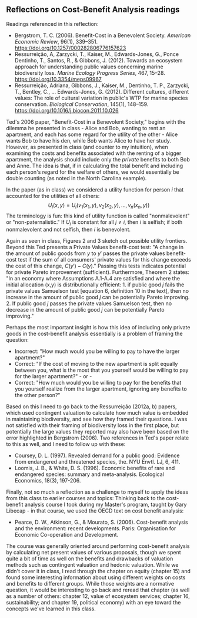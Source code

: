 
## Reflections on Cost-Benefit Analysis readings

Readings referenced in this reflection:

* Bergstrom, T. C. (2006). Benefit-Cost in a Benevolent Society. _American Economic Review_, 96(1), 339–351. https://doi.org/10.1257/000282806776157623
* Ressurreição, A, Zarzycki, T., Kaiser, M., Edwards-Jones, G., Ponce Dentinho, T., Santos, R., & Gibbons, J. (2012). Towards an ecosystem approach for understanding public values concerning marine biodiversity loss. _Marine Ecology Progress Series_, 467, 15–28. https://doi.org/10.3354/meps09967
* Ressurreição, Adriana, Gibbons, J., Kaiser, M., Dentinho, T. P., Zarzycki, T., Bentley, C., … Edwards-Jones, G. (2012). Different cultures, different values: The role of cultural variation in public's WTP for marine species conservation. _Biological Conservation_, 145(1), 148–159. https://doi.org/10.1016/j.biocon.2011.10.026

Ted's 2006 paper, "Benefit-Cost in a Benevolent Society," begins with the dilemma he presented in class - Alice and Bob, wanting to rent an apartment, and each has some regard for the utility of the other - Alice wants Bob to have his den, while Bob wants Alice to have her study.  However, as presented in class (and counter to my intuition), when examining the costs and benefits associated with the renting of a bigger apartment, the analysis should include only the *private* benefits to both Bob and Anne.  The idea is that, if in calculating the total benefit and including each person's regard for the welfare of others, we would essentially be double counting (as noted in the North Carolina example).

In the paper (as in class) we considered a utility function for person $i$ that accounted for the utilities of all others:
$$U_i(x, y) = U_i(v_1(x_1, y), v_2(x_2, y), ..., v_n(x_n, y))$$
The terminology is fun: this kind of utility function is called "nonmalevolent" or "non-paternalistic."  If $U_i$ is constant for all $j \neq i$, then $i$ is selfish; if both nonmalevolent and not selfish, then $i$ is benevolent.  

Again as seen in class, Figures 2 and 3 sketch out possible utility frontiers. Beyond this Ted presents a Private Values benefit-cost test: "A change in the amount of public goods from $y$ to $y'$ passes the private values benefit-cost test if the sum of all consumers' private values for this change exceeds the cost of this change, $C(y') - C(y)$."  Passing this tests indicates potential for private Pareto improvement (sufficient).  Furthermore, Theorem 2 states: "In an economy where Assumptions A.1-A.4 are satisfied and where the initial allocation (x,y) is distributionally efficient: 1. if public good $j$ fails the private values Samuelson test [equation 6, definition 10 in the text], then no increase in the amount of public good $j$ can be potentially Pareto improving. 2. If public good $j$ passes the private values Samuelson test, then no decrease in the amount of public good $j$ can be potentially Pareto improving."

Perhaps the most important insight is how this idea of including only private goods in the cost-benefit analysis essentially is a problem of framing the question: 

* Incorrect: "How much would you be willing to pay to have the larger apartment?"
* Correct: "If the cost of moving to the new apartment is split equally between you, what is the most that you yourself would be willing to pay for the larger apartment?" - or -
* Correct: "How much would you be willing to pay for the benefits that you yourself realize from the larger apartment, ignoring any benefits to the other person?"

Based on this I need to go back to the Ressurreição (2012a, b) papers, which used contingent valuation to calculate how much value is embedded in maintaining biodiversity, and see how they framed their questions.  I was not satisfied with their framing of biodiversity loss in the first place, but potentially the large values they reported may also have been based on the error highlighted in Bergstrom (2006).  Two references in Ted's paper relate to this as well, and I need to follow up with these:

* Coursey, D. L. (1997). Revealed demand for a public good: Evidence from endangered and threatened species, the. NYU Envtl. LJ, 6, 411.
* Loomis, J. B., & White, D. S. (1996). Economic benefits of rare and endangered species: summary and meta-analysis. Ecological Economics, 18(3), 197-206.

Finally, not so much a reflection as a challenge to myself to apply the ideas from this class to earlier courses and topics: Thinking back to the cost-benefit analysis course I took during my Master's program, taught by Gary Libecap - in that course, we used the OECD text on cost benefit analysis: 

* Pearce, D. W., Atkinson, G., & Mourato, S. (2006). Cost-benefit analysis and the environment: recent developments. Paris: Organisation for Economic Co-operation and Development.

The course was generally oriented around performing cost-benefit analysis by calculating net present values of various proposals, though we spent quite a bit of time as well on the benefits and drawbacks of valuation methods such as contingent valuation and hedonic valuation.  While we didn't cover it in class, I read through the chapter on equity (chapter 15) and found some interesting information about using different weights on costs and benefits to different groups.  While those weights are a normative question, it would be interesting to go back and reread that chapter (as well as a number of others: chapter 12, value of ecosystem services; chapter 16, sustainability; and chapter 19, political economy) with an eye toward the concepts we've learned in this class.  